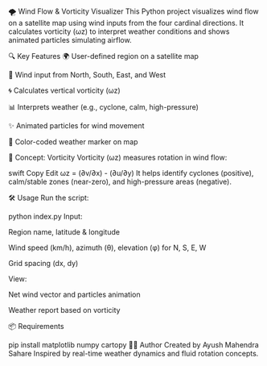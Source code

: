 🌪️ Wind Flow & Vorticity Visualizer
This Python project visualizes wind flow on a satellite map using wind inputs from the four cardinal directions. It calculates vorticity (ωz) to interpret weather conditions and shows animated particles simulating airflow.

🔍 Key Features
🌍 User-defined region on a satellite map

🧭 Wind input from North, South, East, and West

🌀 Calculates vertical vorticity (ωz)

📊 Interprets weather (e.g., cyclone, calm, high-pressure)

✨ Animated particles for wind movement

📍 Color-coded weather marker on map

📘 Concept: Vorticity
Vorticity (ωz) measures rotation in wind flow:

swift
Copy
Edit
ωz = (∂v/∂x) - (∂u/∂y)
It helps identify cyclones (positive), calm/stable zones (near-zero), and high-pressure areas (negative).

🛠️ Usage
Run the script:

python index.py
Input:

Region name, latitude & longitude

Wind speed (km/h), azimuth (θ), elevation (φ) for N, S, E, W

Grid spacing (dx, dy)

View:

Net wind vector and particles animation

Weather report based on vorticity

📦 Requirements

pip install matplotlib numpy cartopy
👨‍💻 Author
Created by Ayush Mahendra Sahare
Inspired by real-time weather dynamics and fluid rotation concepts.
